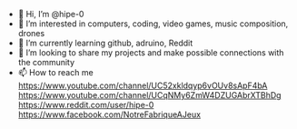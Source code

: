 - 👋 Hi, I’m @hipe-0
- 👀 I’m interested in computers, coding, video games, music composition, drones
- 🌱 I’m currently learning github, adruino, Reddit
- 💞️ I’m looking to share my projects and make possible connections with the community
- 📫 How to reach me 
https://www.youtube.com/channel/UC52xkldqyp6vOUv8sApF4bA
https://www.youtube.com/channel/UCqNMy6ZmW4DZUGAbrXTBhDg
https://www.reddit.com/user/hipe-0
https://www.facebook.com/NotreFabriqueAJeux

<!---
hipe-0/hipe-0 is a ✨ special ✨ repository because its `README.md` (this file) appears on your GitHub profile.
You can click the Preview link to take a look at your changes.
--->
